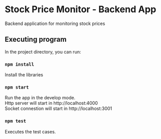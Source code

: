 # Stock Price Monitor - Backend App

Backend application for monitoring stock prices

## Executing program

In the project directory, you can run:

### `npm install`
Install the libraries

### `npm start`
Run the app in the develop mode.\
Http server will start in http://localhost:4000 \
Socket connestion will start in http://localhost:3001

### `npm test`
Executes the test cases. 
